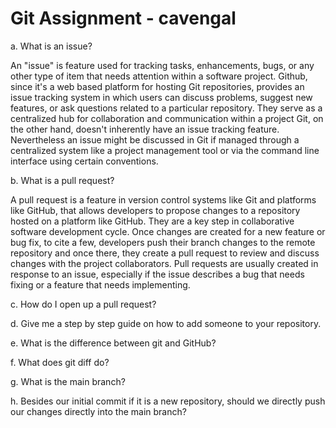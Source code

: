 # Git Assignment - cavengal

a. What is an issue?

An "issue" is feature used for tracking tasks, enhancements, bugs, or any other type of item that needs attention within a software project.
Github, since it's a web based platform for hosting Git repositories, provides an issue tracking system in which users can discuss problems, suggest new features, or ask questions related to a particular repository. They serve as a centralized hub for collaboration and communication within a project
Git, on the other hand, doesn't inherently have an issue tracking feature. Nevertheless an issue might be discussed in Git if managed through a centralized system like a project management tool or via the command line interface using certain conventions.

b. What is a pull request?

A pull request is a feature in version control systems like Git and platforms like GitHub, that allows developers to propose changes to a repository hosted on a platform like GitHub.
They are a key step in collaborative software development cycle. Once changes are created for a new feature or bug fix, to cite a few, developers push their branch changes to the remote repository and once there, they create a pull request to review and discuss changes with the project collaborators. 
Pull requests are usually created in response to an issue, especially if the issue describes a bug that needs fixing or a feature that needs implementing.

c. How do I open up a pull request?

d. Give me a step by step guide on how to add someone to your repository.

e. What is the difference between git and GitHub?

f. What does git diff do?

g. What is the main branch?

h. Besides our initial commit if it is a new repository, should we directly push our changes directly into the main branch?
